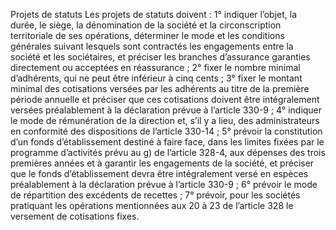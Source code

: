 Projets de statuts
Les projets de statuts doivent :
1° indiquer l’objet, la durée, le siège, la dénomination de la société et la circonscription territoriale de ses opérations, déterminer le mode et les conditions générales suivant lesquels sont contractés les engagements entre la société et les sociétaires, et préciser les branches d’assurance garanties directement ou acceptées en réassurance ;
2° fixer le nombre minimal d’adhérents, qui ne peut être inférieur à cinq cents ;
3° fixer le montant minimal des cotisations versées par les adhérents au titre de la première période annuelle et préciser que ces cotisations doivent être intégralement versées préalablement à la déclaration prévue à l’article 330-9 ;
4° indiquer le mode de rémunération de la direction et, s’il y a lieu, des administrateurs en conformité des dispositions de l’article 330-14 ;
5° prévoir la constitution d’un fonds d’établissement destiné à faire face, dans les limites fixées par le programme d’activités prévu au g) de l’article 328-4, aux dépenses des trois premières années et à garantir les engagements de la société, et préciser que le fonds d’établissement devra être intégralement versé en espèces préalablement à la déclaration prévue à l’article 330-9 ;
6° prévoir le mode de répartition des excédents de recettes ;
7° prévoir, pour les sociétés pratiquant les opérations mentionnées aux 20 à 23 de l’article 328 le versement de cotisations fixes.